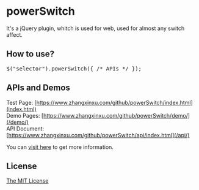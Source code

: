 
powerSwitch
================
It's a jQuery plugin, whitch is used for web, used for almost any switch affect. 

How to use?
----------------
<pre>$("selector").powerSwitch({ /* APIs */ });</pre>

APIs and Demos
------------------
Test Page: [https://www.zhangxinxu.com/github/powerSwitch/index.html](index.html)<br>
Demo Pages: [https://www.zhangxinxu.com/github/powerSwitch/demo/](/demo/)<br>
API Document: [https://www.zhangxinxu.com/github/powerSwitch/api/index.html](/api/)<br>

You can [visit here](https://www.zhangxinxu.com/wordpress/?p=3758) to get more information.


License
-------------------
[The MIT License](https://github.com/zhangxinxu/powerSwitch/blob/master/LICENSE.md)




